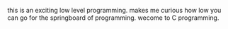 this is an exciting low level programming. makes me curious how low you can go for the springboard of programming.
wecome to C programming.
